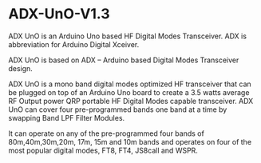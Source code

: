 # ADX-UnO-V1.3
ADX UnO is an Arduino Uno based HF Digital Modes Transceiver. ADX is abbreviation for Arduino Digital Xceiver. 

ADX UnO is based on ADX – Arduino based Digital Modes Transceiver design.

ADX UnO is a mono band digital modes optimized HF transceiver that can be plugged on top of an Arduino Uno board to create a 3.5 watts average RF Output power 
QRP portable HF Digital Modes capable transceiver.  ADX UnO can cover four pre-programmed bands one band at a time by swapping Band LPF Filter Modules.

It can operate on any of the pre-programmed four bands of 80m,40m,30m,20m, 17m, 15m and 10m bands and operates on four of the most popular digital modes, FT8, FT4, JS8call and WSPR. 
